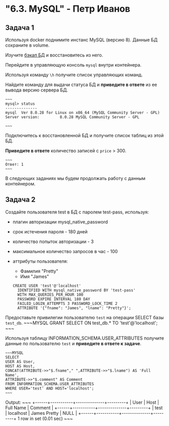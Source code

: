 <h1>"6.3. MySQL" - Петр Иванов</h1>

## Задача 1

Используя docker поднимите инстанс MySQL (версию 8). Данные БД сохраните в volume.

Изучите [бэкап БД](https://github.com/netology-code/virt-homeworks/tree/master/06-db-03-mysql/test_data) и 
восстановитесь из него.

Перейдите в управляющую консоль `mysql` внутри контейнера.

Используя команду `\h` получите список управляющих команд.

Найдите команду для выдачи статуса БД и **приведите в ответе** из ее вывода версию сервера БД.

	~~~
	mysql> status
	--------------
	mysql  Ver 8.0.28 for Linux on x86_64 (MySQL Community Server - GPL)
	Server version:         8.0.28 MySQL Community Server - GPL

	~~~

Подключитесь к восстановленной БД и получите список таблиц из этой БД.

**Приведите в ответе** количество записей с `price` > 300.

	~~~
	Ответ: 1
	~~~

В следующих заданиях мы будем продолжать работу с данным контейнером.


## Задача 2

Создайте пользователя test в БД c паролем test-pass, используя:
- плагин авторизации mysql_native_password
- срок истечения пароля - 180 дней 
- количество попыток авторизации - 3 
- максимальное количество запросов в час - 100
- аттрибуты пользователя:
    - Фамилия "Pretty"
    - Имя "James"

	~~~MYSQL
	CREATE USER 'test'@'localhost'
	  IDENTIFIED WITH mysql_native_password BY 'test-pass'
	  WITH MAX_QUERIES_PER_HOUR 100 
	  PASSWORD EXPIRE INTERVAL 180 DAY
	  FAILED_LOGIN_ATTEMPTS 3 PASSWORD_LOCK_TIME 2  
	  ATTRIBUTE '{"fname": "James", "lname": "Pretty"}';
	~~~


Предоставьте привилегии пользователю `test` на операции SELECT базы `test_db`.
	~~~MYSQL
	GRANT SELECT ON test_db.* TO 'test'@'localhost';
	~~~

    
Используя таблицу INFORMATION_SCHEMA.USER_ATTRIBUTES получите данные по пользователю `test` и 
**приведите в ответе к задаче**.

	~~~MYSQL
	SELECT
	USER AS User,
	HOST AS Host,
	CONCAT(ATTRIBUTE->>"$.fname"," ",ATTRIBUTE->>"$.lname") AS 'Full Name',
	ATTRIBUTE->>"$.comment" AS Comment
	FROM INFORMATION_SCHEMA.USER_ATTRIBUTES
	WHERE USER='test' AND HOST='localhost';
	~~~
Output:
	~~~
	+------+-----------+--------------+---------+
	| User | Host      | Full Name    | Comment |
	+------+-----------+--------------+---------+
	| test | localhost | James Pretty | NULL    |
	+------+-----------+--------------+---------+
	1 row in set (0.01 sec)
	~~~
